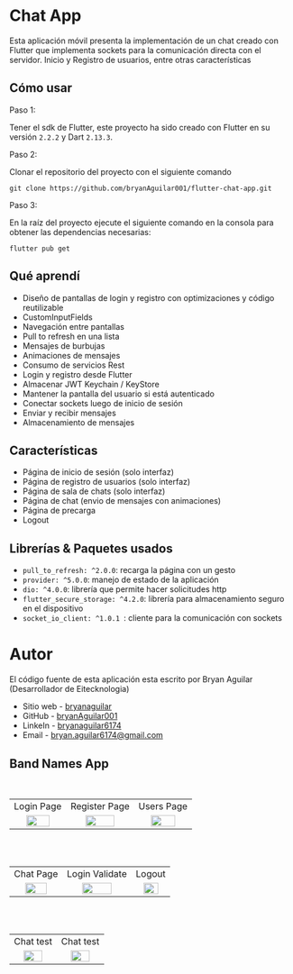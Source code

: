 # Chat App

Esta aplicación móvil presenta la implementación de un chat creado con Flutter que implementa sockets para la comunicación directa con el servidor. Inicio y Registro de usuarios, entre otras características

## Cómo usar

Paso 1:

Tener el sdk de Flutter, este proyecto ha sido creado con Flutter en su versión `2.2.2` y Dart `2.13.3`.

Paso 2:

Clonar el repositorio del proyecto con el siguiente comando

```
git clone https://github.com/bryanAguilar001/flutter-chat-app.git
```

Paso 3:

En la raíz del proyecto ejecute el siguiente comando en la consola para obtener las dependencias necesarias:

```
flutter pub get
```

## Qué aprendí

- Diseño de pantallas de login y registro con optimizaciones y código reutilizable
- CustomInputFields
- Navegación entre pantallas
- Pull to refresh en una lista
- Mensajes de burbujas
- Animaciones de mensajes
- Consumo de servicios Rest
- Login y registro desde Flutter
- Almacenar JWT Keychain / KeyStore
- Mantener la pantalla del usuario si está autenticado
- Conectar sockets luego de inicio de sesión
- Enviar y recibir mensajes
- Almacenamiento de mensajes

## Características

- Página de inicio de sesión (solo interfaz)
- Página de registro de usuarios (solo interfaz)
- Página de sala de chats (solo interfaz)
- Página de chat (envio de mensajes con animaciones)
- Página de precarga
- Logout


## Librerías & Paquetes usados

* `pull_to_refresh: ^2.0.0`: recarga la página con un gesto
* `provider: ^5.0.0`: manejo de estado de la aplicación
* `dio: ^4.0.0`: librería que permite hacer solicitudes http
* `flutter_secure_storage: ^4.2.0`: librería para almacenamiento seguro en el dispositivo
* `socket_io_client: ^1.0.1 `: cliente para la comunicación con sockets

# Autor

El código fuente de esta aplicación esta escrito por Bryan Aguilar (Desarrollador de Eitecknologia)

- Sitio web - [bryanaguilar](https://www.bryan-aguilar.com/)
- GitHub - [bryanAguilar001](https://github.com/bryanAguilar001)
- LinkeIn - [bryanaguilar6174](https://www.linkedin.com/in/bryanaguilar6174)
- Email - [bryan.aguilar6174@gmail.com](mailto:bryan.aguilar6174@gmail.com)

## Band Names App

<br>
<table>
  <tr>
    <td>Login Page</td>
    <td>Register Page</td>
    <td>Users Page</td>
  </tr>
  <tr>
    <td align="center" valign="center"><img src="https://github.com/bryanAguilar001/flutter-chat-app/blob/main/media/login.png?raw=true" width="70%"></td>
    <td align="center" valign="center"><img src="https://github.com/bryanAguilar001/flutter-chat-app/blob/main/media/register.png?raw=true" width="70%"></td>
    <td align="center" valign="center"><img src="https://github.com/bryanAguilar001/flutter-chat-app/blob/main/media/users.png?raw=true" width="70%"></td>
  </tr>
 </table>
<br>

<br>
<table>
  <tr>
    <td>Chat Page</td>
    <td>Login Validate</td>
    <td>Logout</td>
  </tr>
  <tr>
    <td align="center" valign="center"><img src="https://github.com/bryanAguilar001/flutter-chat-app/blob/main/media/chat.png?raw=true" width="70%"></td>
    <td align="center" valign="center"><img src="https://github.com/bryanAguilar001/flutter-chat-app/blob/main/media/login_validate.png?raw=true" width="70%"></td>
    <td align="center" valign="center"><img src="https://github.com/bryanAguilar001/flutter-chat-app/blob/main/media/logout.png?raw=true" width="70%"></td>
  </tr>
 </table>
<br>

<br>
<table>
  <tr>
    <td>Chat test</td>
    <td>Chat test</td>
  </tr>
  <tr>
    <td align="center" valign="center"><img src="https://github.com/bryanAguilar001/flutter-chat-app/blob/main/media/test1.png?raw=true" width="70%"></td>
    <td align="center" valign="center"><img src="https://github.com/bryanAguilar001/flutter-chat-app/blob/main/media/test2.png?raw=true" width="70%"></td>
  </tr>
 </table>
<br>